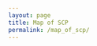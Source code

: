 ```yaml
---
layout: page
title: Map of SCP
permalink: /map_of_scp/
---
```


<div class="flourish-embed flourish-network" data-src="visualisation/5326575"><script src="https://public.flourish.studio/resources/embed.js"></script></div>